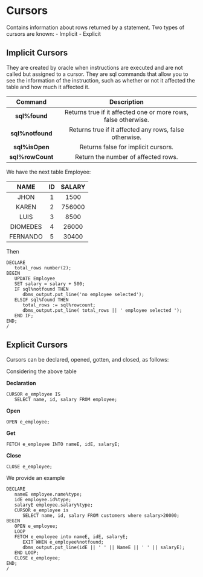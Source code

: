 # **Cursors**
Contains information about rows returned by a statement. Two types of cursors are known:
	- Implicit
	- Explicit

##  **Implicit Cursors**

They are created by oracle when instructions are executed and are not called but assigned to a cursor. They are sql commands that allow you to see the information of the instruction, such as whether or not it affected the table and how much it affected it.

|Command|Description|
| :-----: | :----:|
|**sql%found**|Returns true if it affected one or more rows, false otherwise.|
|**sql%notfound**|Returns true if it affected any rows, false otherwise.|
|**sql%isOpen**|Returns false for implicit cursors.|
|**sql%rowCount**|Return the number of affected rows.|

We have the next table Employee:

|NAME|ID|SALARY|
| :-----: | :----: | :----:|
|JHON| 1 | 1500|
|KAREN | 2 | 756000|
|LUIS | 3 | 8500|
|DIOMEDES | 4 | 26000|
|FERNANDO | 5 | 30400|

Then

```
DECLARE  
   total_rows number(2); 
BEGIN 
   UPDATE Employee 
   SET salary = salary + 500; 
   IF sql%notfound THEN 
      dbms_output.put_line('no employee selected'); 
   ELSIF sql%found THEN 
      total_rows := sql%rowcount;
      dbms_output.put_line( total_rows || ' employee selected '); 
   END IF;  
END; 
/    
```
## **Explicit Cursors**
Cursors can be declared, opened, gotten, and closed, as follows:

Considering the above table

**Declaration**
```
CURSOR e_employee IS 
   SELECT name, id, salary FROM employee; 
```

**Open**
```
OPEN e_employee; 
```

**Get**
```
FETCH e_employee INTO nameE, idE, salaryE; 
```


**Close**
```
CLOSE e_employee;
```

We provide an example

```
DECLARE 
   nameE employee.name%type; 
   idE employee.id%type; 
   salaryE employee.salary%type; 
   CURSOR e_employee is 
      SELECT name, id, salary FROM customers where salary>20000; 
BEGIN 
   OPEN e_employee; 
   LOOP 
   FETCH e_employee into nameE, idE, salaryE; 
      EXIT WHEN e_employee%notfound; 
      dbms_output.put_line(idE || ' ' || NameE || ' ' || salaryE); 
   END LOOP; 
   CLOSE e_employee; 
END; 
/
```